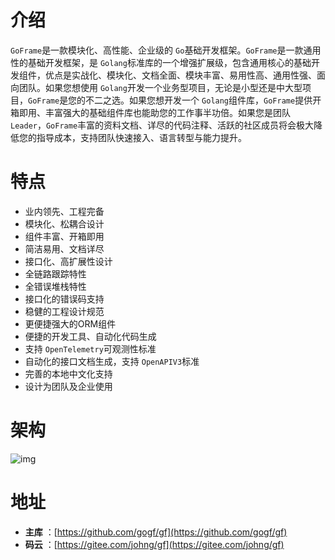 # 介绍

`GoFrame`是一款模块化、高性能、企业级的 `Go`基础开发框架。`GoFrame`是一款通用性的基础开发框架，是 `Golang`标准库的一个增强扩展级，包含通用核心的基础开发组件，优点是实战化、模块化、文档全面、模块丰富、易用性高、通用性强、面向团队。如果您想使用 `Golang`开发一个业务型项目，无论是小型还是中大型项目，`GoFrame`是您的不二之选。如果您想开发一个 `Golang`组件库，`GoFrame`提供开箱即用、丰富强大的基础组件库也能助您的工作事半功倍。如果您是团队 `Leader`，`GoFrame`丰富的资料文档、详尽的代码注释、活跃的社区成员将会极大降低您的指导成本，支持团队快速接入、语言转型与能力提升。

# 特点

* 业内领先、工程完备
* 模块化、松耦合设计
* 组件丰富、开箱即用
* 简洁易用、文档详尽
* 接口化、高扩展性设计
* 全链路跟踪特性
* 全错误堆栈特性
* 接口化的错误码支持
* 稳健的工程设计规范
* 更便捷强大的ORM组件
* 便捷的开发工具、自动化代码生成
* 支持 `OpenTelemetry`可观测性标准
* 自动化的接口文档生成，支持 `OpenAPIV3`标准
* 完善的本地中文化支持
* 设计为团队及企业使用

# 架构

![img](/images/arch.png)

# 地址

* **主库** ：[https://github.com/gogf/gf](https://github.com/gogf/gf)
* **码云** ：[https://gitee.com/johng/gf](https://gitee.com/johng/gf)
